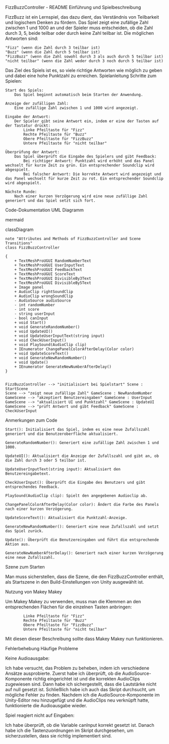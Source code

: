 FizzBuzzController - README
Einführung und Spielbeschreibung

FizzBuzz ist ein Lernspiel, das dazu dient, das Verständnis von Teilbarkeit und logischem Denken zu fördern. Das Spiel zeigt eine zufällige Zahl zwischen 1 und 1000 an und der Spieler muss entscheiden, ob die Zahl durch 3, 5, beide teilbar oder durch keine Zahl teilbar ist. Die möglichen Antworten sind:

    "Fizz" (wenn die Zahl durch 3 teilbar ist)
    "Buzz" (wenn die Zahl durch 5 teilbar ist)
    "FizzBuzz" (wenn die Zahl sowohl durch 3 als auch durch 5 teilbar ist)
    "nicht teilbar" (wenn die Zahl weder durch 3 noch durch 5 teilbar ist)

Das Ziel des Spiels ist es, so viele richtige Antworten wie möglich zu geben und dabei eine hohe Punktzahl zu erreichen.
Spielanleitung
Schritte zum Spielen:

    Start des Spiels:
        Das Spiel beginnt automatisch beim Starten der Anwendung.

    Anzeige der zufälligen Zahl:
        Eine zufällige Zahl zwischen 1 und 1000 wird angezeigt.

    Eingabe der Antwort:
        Der Spieler gibt seine Antwort ein, indem er eine der Tasten auf der Tastatur drückt:
            Linke Pfeiltaste für "Fizz"
            Rechte Pfeiltaste für "Buzz"
            Obere Pfeiltaste für "FizzBuzz"
            Untere Pfeiltaste für "nicht teilbar"

    Überprüfung der Antwort:
        Das Spiel überprüft die Eingabe des Spielers und gibt Feedback:
            Bei richtiger Antwort: Punktzahl wird erhöht und das Panel wechselt für kurze Zeit zu grün. Ein entsprechender Soundclip wird abgespielt.
            Bei falscher Antwort: Die korrekte Antwort wird angezeigt und das Panel wechselt für kurze Zeit zu rot. Ein entsprechender Soundclip wird abgespielt.

    Nächste Runde:
        Nach einer kurzen Verzögerung wird eine neue zufällige Zahl generiert und das Spiel setzt sich fort.
        

Code-Dokumentation
UML Diagramm

mermaid

classDiagram

    note "Attributes and Methods of FizzBuzzController and Scene Transitions"
    class FizzBuzzController
    
    {
        + TextMeshProUGUI RandomNumberText
        + TextMeshProUGUI UserInputText
        + TextMeshProUGUI FeedbackText
        + TextMeshProUGUI ScoreText
        + TextMeshProUGUI DivisibleBy3Text
        + TextMeshProUGUI DivisibleBy5Text
        + Image panel
        + AudioClip rightSoundClip
        + AudioClip wrongSoundClip
        - AudioSource audioSource
        - int randomNumber
        - int score
        - string userInput
        - bool canInput
        + void Start()
        + void GenerateRandomNumber()
        + void UpdateUI()
        + void UpdateUserInputText(string input)
        + void CheckUserInput()
        + void PlaySound(AudioClip clip)
        + IEnumerator ChangePanelColorAfterDelay(Color color)
        + void UpdateScoreText()
        + void GenerateNewRandomNumber()
        + void Update()
        + IEnumerator GenerateNewNumberAfterDelay()
    }


    FizzBuzzController --> "initialisiert bei Spielstart" Scene : StartScene
    Scene --> "zeigt neue zufällige Zahl" GameScene : NewRandomNumber
    GameScene --> "akzeptiert Benutzereingaben" GameScene : UserInput
    GameScene --> "aktualisiert UI und Punktzahl" GameScene : UpdateUI
    GameScene --> "prüft Antwort und gibt Feedback" GameScene : CheckUserInput
    

Anmerkungen zum Code

    Start(): Initialisiert das Spiel, indem es eine neue Zufallszahl generiert und die Benutzeroberfläche aktualisiert.
    
    GenerateRandomNumber(): Generiert eine zufällige Zahl zwischen 1 und 1000.
    
    UpdateUI(): Aktualisiert die Anzeige der Zufallszahl und gibt an, ob die Zahl durch 3 oder 5 teilbar ist.
    
    UpdateUserInputText(string input): Aktualisiert den Benutzereingabetext.
    
    CheckUserInput(): Überprüft die Eingabe des Benutzers und gibt entsprechendes Feedback.
    
    PlaySound(AudioClip clip): Spielt den angegebenen Audioclip ab.
    
    ChangePanelColorAfterDelay(Color color): Ändert die Farbe des Panels nach einer kurzen Verzögerung.
    
    UpdateScoreText(): Aktualisiert die Punktzahl-Anzeige.
    
    GenerateNewRandomNumber(): Generiert eine neue Zufallszahl und setzt das Spiel zurück.
    
    Update(): Überprüft die Benutzereingaben und führt die entsprechende Aktion aus.
    
    GenerateNewNumberAfterDelay(): Generiert nach einer kurzen Verzögerung eine neue Zufallszahl.
    

Szene zum Starten

Man muss sicherstellen, dass die Szene, die den FizzBuzzController enthält, als Startszene in den Build-Einstellungen von Unity ausgewählt ist.


Nutzung von Makey Makey

Um Makey Makey zu verwenden, muss man die Klemmen an den entsprechenden Flächen für die einzelnen Tasten anbringen:

            Linke Pfeiltaste für "Fizz"
            Rechte Pfeiltaste für "Buzz"
            Obere Pfeiltaste für "FizzBuzz"
            Untere Pfeiltaste für "nicht teilbar"

Mit diesen dieser Beschreibung sollte dass Makey Makey nun funktionieren.


Fehlerbehebung
Häufige Probleme


Keine Audioausgabe:

Ich habe versucht, das Problem zu beheben, indem ich verschiedene Ansätze ausprobierte. Zuerst habe ich überprüft, ob die AudioSource-Komponente richtig eingerichtet ist und die korrekten AudioClips zugewiesen sind. Dann habe ich sichergestellt, dass die Lautstärke nicht auf null gesetzt ist. Schließlich habe ich auch das Skript durchsucht, um mögliche Fehler zu finden. Nachdem ich die AudioSource-Komponente im Unity-Editor neu hinzugefügt und die AudioClips neu verknüpft hatte, funktionierte die Audioausgabe wieder.

Spiel reagiert nicht auf Eingaben:
    
Ich habe überprüft, ob die Variable canInput korrekt gesetzt ist. Danach habe ich die Tastenzuordnungen im Skript durchgesehen, um sicherzustellen, dass sie richtig implementiert sind. 


